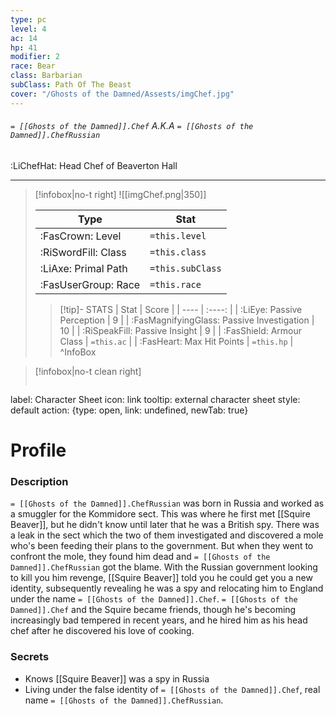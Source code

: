 ```yaml
---
type: pc
level: 4
ac: 14
hp: 41
modifier: 2
race: Bear
class: Barbarian
subClass: Path Of The Beast
cover: "/Ghosts of the Damned/Assests/imgChef.jpg"
---
```


###### `= [[Ghosts of the Damned]].Chef` A.K.A `= [[Ghosts of the Damned]].ChefRussian`
:LiChefHat: Head Chef of Beaverton Hall
___
> [!infobox|no-t right]
> ![[imgChef.png|350]]
>
> | Type | Stat |
> | ---- | ---- |
> | :FasCrown: Level   | `=this.level` |
> | :RiSwordFill: Class |  `=this.class`|
> | :LiAxe: Primal Path |  `=this.subClass`|
> |  :FasUserGroup: Race |  `=this.race`|
> 
>> [!tip]- STATS
>> | Stat | Score |
>> | ---- | :----: |
>> | :LiEye: Passive Perception | 9 |
>> | :FasMagnifyingGlass: Passive Investigation | 10 |
>> | :RiSpeakFill: Passive Insight | 9 |
>> | :FasShield: Armour Class | `=this.ac` |
>> | :FasHeart: Max Hit Points | `=this.hp` |
>^InfoBox

> [!infobox|no-t clean right]
>```meta-bind-button
label: Character Sheet
icon: link
tooltip: external character sheet
style: default
action: {type: open, link: undefined, newTab: true}

# Profile
	
### Description
`= [[Ghosts of the Damned]].ChefRussian` was born in Russia and worked as a smuggler for the Kommidore sect. This was where he first met [[Squire Beaver]], but he didn't know until later that he was a British spy. There was a leak in the sect which the two of them investigated and discovered a mole who's been feeding their plans to the government. But when they went to confront the mole, they found him dead and `= [[Ghosts of the Damned]].ChefRussian` got the blame. With the Russian government looking to kill you him revenge, [[Squire Beaver]] told you he could get you a new identity, subsequently revealing he was a spy and relocating him to England under the name `= [[Ghosts of the Damned]].Chef`. `= [[Ghosts of the Damned]].Chef` and the Squire became friends, though he's becoming increasingly bad tempered in recent years, and he hired him as his head chef after he discovered his love of cooking.

### Secrets
- Knows [[Squire Beaver]] was a spy in Russia
- Living under the false identity of `= [[Ghosts of the Damned]].Chef`, real name `= [[Ghosts of the Damned]].ChefRussian`.
